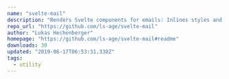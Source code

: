 ```yaml
---
name: "svelte-mail"
description: "Renders Svelte components for emails: Inlines styles and renders additional plain text version"
repo_url: "https://github.com/ls-age/svelte-mail"
author: "Lukas Hechenberger"
homepage: "https://github.com/ls-age/svelte-mail#readme"
downloads: 30
updated: "2019-06-17T06:53:31.338Z"
tags: 
  - utility
---
```

